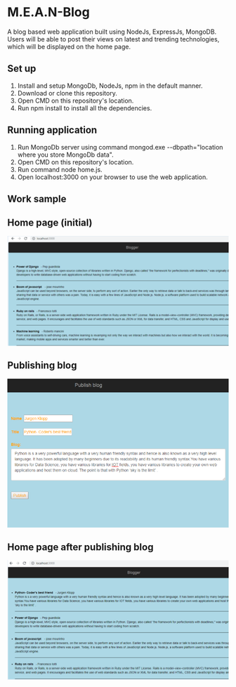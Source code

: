 # M.E.A.N-Blog
A blog based web application built using NodeJs, ExpressJs, MongoDB.
Users will be able to post their views on latest and trending technologies, which will be displayed on the home page.

## Set up
1. Install and setup MongoDb, NodeJs, npm in the default manner.
2. Download or clone this repository.
3. Open CMD on this repository's location.
4. Run npm install to install all the dependencies.

## Running application
1. Run MongoDb server using command mongod.exe --dbpath="location where you store MongoDb data".
2. Open CMD on this repository's location.
3. Run command node home.js.
3. Open localhost:3000 on your browser to use the web application.

## Work sample

## Home page (initial)
<img src="https://github.com/rahul2412/M.E.A.N-Blog/blob/master/img/Capture1.PNG" alt="Home Page">

## Publishing blog
<img src="https://github.com/rahul2412/M.E.A.N-Blog/blob/master/img/Capture2.PNG" alt="Publishing blog">

## Home page after publishing blog
<img src="https://github.com/rahul2412/M.E.A.N-Blog/blob/master/img/Capture3.PNG" alt="Home page after publishing">
